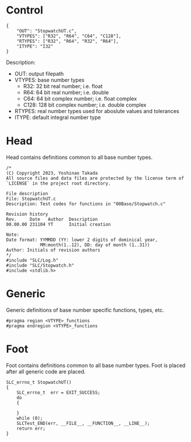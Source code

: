 # Control
```
{
    "OUT": "StopwatchUT.c",
    "VTYPES": ["R32", "R64", "C64", "C128"],
    "RTYPES": ["R32", "R64", "R32", "R64"],
    "ITYPE": "I32"
}
```
Description:
* OUT: output filepath
* VTYPES: base number types
    - R32: 32 bit real number; i.e. float
    - R64: 64 bit real number; i.e. double
    - C64: 64 bit complex number; i.e. float complex
    - C128: 128 bit complex number; i.e. double complex
* RTYPES: real number types used for aboslute values and tolerances
* ITYPE: default integral number type
# Head
Head contains definitions common to all base number types.
```
/*
(C) Copyright 2023, Yoshinao Takada
All source files and data files are protected by the license term of
`LICENSE` in the project root directory.

File description
File: StopwatchUT.c
Description: Test codes for functions in "00Base/Stopwatch.c"

Revision history
Rev.     Date   Author  Description
00.00.00 231104 YT      Initial creation

Note:
Date format: YYMMDD (YY: lower 2 digits of dominical year, 
             MM:month(1..12), DD: day of month (1..31))
Author: Initials of revision authors
*/
#include "SLC/Log.h"
#include "SLC/Stopwatch.h"
#include <stdlib.h>
```
# Generic
Generic definitions of base number specific functions, types, etc.
```
#pragma region <VTYPE>_functions
#pragma endregion <VTYPE>_functions
```
# Foot
Foot contains definitions common to all base number types.
Foot is placed after all generic code are placed.
```
SLC_errno_t StopwatchUT()
{
    SLC_errno_t  err = EXIT_SUCCESS;
    do 
    {

    }
    while (0);
    SLCTest_END(err, __FILE__, __FUNCTION__, __LINE__);
    return err;
}
```